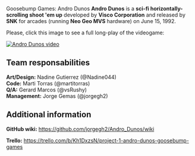 Goosebump Games: Andro Dunos
**Andro Dunos** is a **sci-fi horizontally-scrolling shoot 'em up** developed by **Visco Corporation** and released by **SNK** for arcades (running **Neo Geo MVS** hardware) on June 15, 1992.

Please, click this image to see a full long-play of the videogame:

[![Andro Dunos video](https://github.com/jorgegh2/Project1/blob/master/docs/User_Interface/0005.png)](https://www.youtube.com/embed/iQOrXlf34es)

## Team responsabilities
**Art/Design:** Nadine Gutierrez (@Nadine044)    
**Code:** Marti Torras (@martitorras)    
**Q/A:** Gerard Marcos (@vsRushy)    
**Management:** Jorge Gemas (@jorgegh2)

## Additional information
**GitHub wiki:** https://github.com/jorgegh2/Andro_Dunos/wiki

**Trello:** https://trello.com/b/Kh1DxzsN/project-1-andro-dunos-goosebump-games

